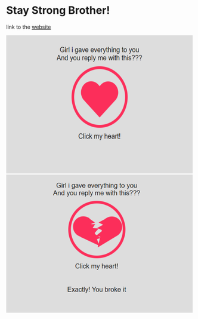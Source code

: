 # Stay Strong Brother!
link to the [website](https://shizu-ka.github.io/heartbreak-website-animation)

<img src="before.png" alt="Before" width="500" height="370">
<img src="after.png" alt="After" width="500" height="370">
